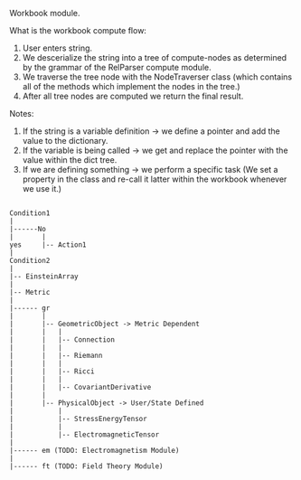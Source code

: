 Workbook module.

What is the workbook compute flow:

1. User enters string.
2. We descerialize the string into a tree of compute-nodes as determined by the grammar of the RelParser compute module.
3. We traverse the tree node with the NodeTraverser class (which contains all of the methods which implement the nodes in the tree.)
4. After all tree nodes are computed we return the final result.

Notes:
1. If the string is a variable definition -> we define a pointer and add the value to the dictionary.
2. If the variable is being called -> we get and replace the pointer with the value within the dict tree.
3. If we are defining something -> we perform a specific task (We set a property in the class and re-call it latter within the workbook whenever we use it.)


```

Condition1
|
|------No
|       |
yes     |-- Action1
|
Condition2
|
|-- EinsteinArray
|
|-- Metric
|
|------ gr
|       |
|       |-- GeometricObject -> Metric Dependent
|       |   |
|       |   |-- Connection
|       |   |
|       |   |-- Riemann
|       |   |
|       |   |-- Ricci
|       |   |
|       |   |-- CovariantDerivative
|       |
|       |-- PhysicalObject -> User/State Defined
|           |
|           |-- StressEnergyTensor
|           |
|           |-- ElectromagneticTensor
|    
|------ em (TODO: Electromagnetism Module)
|
|------ ft (TODO: Field Theory Module)

```